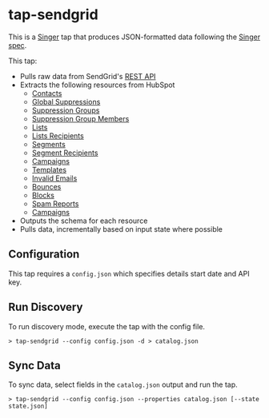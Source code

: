# tap-sendgrid

This is a [Singer](https://singer.io) tap that produces JSON-formatted data following the [Singer spec](https://github.com/singer-io/getting-started/blob/master/SPEC.md).

This tap:
- Pulls raw data from SendGrid's [REST API](https://sendgrid.com/docs/API_Reference/api_v3.html)
- Extracts the following resources from HubSpot
  - [Contacts](https://sendgrid.com/docs/API_Reference/Web_API_v3/Marketing_Campaigns/contactdb.html#Get-Recipients-Matching-Search-Criteria-GET)
  - [Global Suppressions](https://sendgrid.com/docs/API_Reference/Web_API_v3/Suppression_Management/global_suppressions.html#-Global-Unsubscribes)
  - [Suppression Groups](https://sendgrid.com/docs/API_Reference/Web_API_v3/Suppression_Management/groups.html#-GET)
  - [Suppression Group Members](https://sendgrid.com/docs/API_Reference/Web_API_v3/Suppression_Management/suppressions.html#-GET)
  - [Lists](https://sendgrid.com/docs/API_Reference/Web_API_v3/Marketing_Campaigns/contactdb.html#List-All-Lists-GET)
  - [Lists Recipients](https://sendgrid.com/docs/API_Reference/Web_API_v3/Marketing_Campaigns/contactdb.html#List-Recipients-on-a-List-GET)
  - [Segments](https://sendgrid.com/docs/API_Reference/Web_API_v3/Marketing_Campaigns/contactdb.html#List-All-Segments-GET)
  - [Segment Recipients](https://sendgrid.com/docs/API_Reference/Web_API_v3/Marketing_Campaigns/contactdb.html#List-Recipients-On-a-Segment-GET)
  - [Campaigns](https://sendgrid.com/docs/API_Reference/Web_API_v3/Marketing_Campaigns/campaigns.html#Get-all-Campaigns-GET)
  - [Templates](https://sendgrid.com/docs/API_Reference/Web_API_v3/Transactional_Templates/templates.html#-GET)
  - [Invalid Emails](https://sendgrid.com/docs/API_Reference/Web_API_v3/invalid_emails.html#List-all-invalid-emails-GET)
  - [Bounces](https://sendgrid.com/docs/API_Reference/Web_API_v3/bounces.html#List-all-bounces-GET)
  - [Blocks](https://sendgrid.com/docs/API_Reference/Web_API_v3/blocks.html#List-all-blocks-GET)
  - [Spam Reports](https://sendgrid.com/docs/API_Reference/Web_API_v3/spam_reports.html)
  - [Campaigns](https://sendgrid.com/docs/API_Reference/Web_API_v3/Marketing_Campaigns/campaigns.html#Get-all-Campaigns-GET)
- Outputs the schema for each resource
- Pulls data, incrementally based on input state where possible

## Configuration

This tap requires a `config.json` which specifies details start date and API key.

## Run Discovery

To run discovery mode, execute the tap with the config file.

```
> tap-sendgrid --config config.json -d > catalog.json
```

## Sync Data

To sync data, select fields in the `catalog.json` output and run the tap.

```
> tap-sendgrid --config config.json --properties catalog.json [--state state.json]
```
